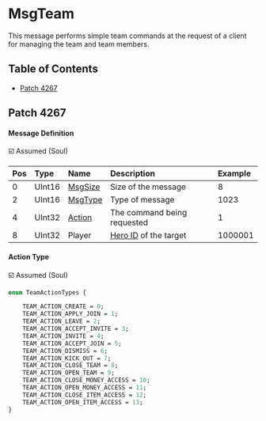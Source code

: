 # MsgTeam

This message performs simple team commands at the request of a client for managing the team and team members.

## Table of Contents

* [Patch 4267](#patch-4267)

## Patch 4267

#### Message Definition

☑️ Assumed (Soul)

| Pos | Type | Name | Description | Example |
|:-------|:--------|:--------|:--------|:--------|
| 0 | UInt16 | [MsgSize](index.md#message-header) | Size of the message | 8 |
| 2 | UInt16 | [MsgType](index.md#message-header) | Type of message | 1023 |
| 4 | UInt32 | [Action](#action-type) | The command being requested | 1 |
| 8 | UInt32 | Player | [Hero ID](../identifiers.md) of the target | 1000001 |

#### Action Type

☑️ Assumed (Soul)

```proto
enum TeamActionTypes {

    TEAM_ACTION_CREATE = 0;
    TEAM_ACTION_APPLY_JOIN = 1;
    TEAM_ACTION_LEAVE = 2;
    TEAM_ACTION_ACCEPT_INVITE = 3;
    TEAM_ACTION_INVITE = 4;
    TEAM_ACTION_ACCEPT_JOIN = 5;
    TEAM_ACTION_DISMISS = 6;
    TEAM_ACTION_KICK_OUT = 7;
    TEAM_ACTION_CLOSE_TEAM = 8;
    TEAM_ACTION_OPEN_TEAM = 9;
    TEAM_ACTION_CLOSE_MONEY_ACCESS = 10;
    TEAM_ACTION_OPEN_MONEY_ACCESS = 11;
    TEAM_ACTION_CLOSE_ITEM_ACCESS = 12;
    TEAM_ACTION_OPEN_ITEM_ACCESS = 13;
}
```
